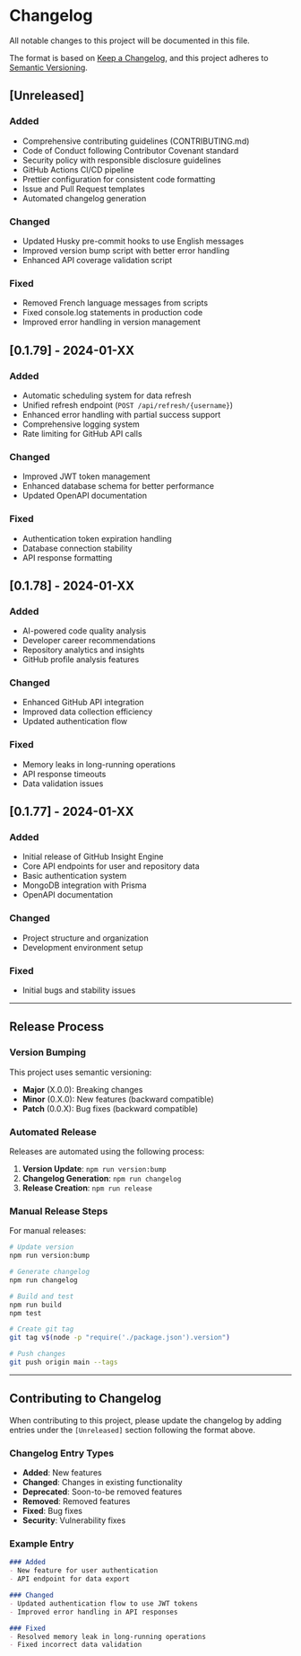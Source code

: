 # Changelog

All notable changes to this project will be documented in this file.

The format is based on [Keep a Changelog](https://keepachangelog.com/en/1.0.0/),
and this project adheres to [Semantic Versioning](https://semver.org/spec/v2.0.0.html).

## [Unreleased]

### Added
- Comprehensive contributing guidelines (CONTRIBUTING.md)
- Code of Conduct following Contributor Covenant standard
- Security policy with responsible disclosure guidelines
- GitHub Actions CI/CD pipeline
- Prettier configuration for consistent code formatting
- Issue and Pull Request templates
- Automated changelog generation

### Changed
- Updated Husky pre-commit hooks to use English messages
- Improved version bump script with better error handling
- Enhanced API coverage validation script

### Fixed
- Removed French language messages from scripts
- Fixed console.log statements in production code
- Improved error handling in version management

## [0.1.79] - 2024-01-XX

### Added
- Automatic scheduling system for data refresh
- Unified refresh endpoint (`POST /api/refresh/{username}`)
- Enhanced error handling with partial success support
- Comprehensive logging system
- Rate limiting for GitHub API calls

### Changed
- Improved JWT token management
- Enhanced database schema for better performance
- Updated OpenAPI documentation

### Fixed
- Authentication token expiration handling
- Database connection stability
- API response formatting

## [0.1.78] - 2024-01-XX

### Added
- AI-powered code quality analysis
- Developer career recommendations
- Repository analytics and insights
- GitHub profile analysis features

### Changed
- Enhanced GitHub API integration
- Improved data collection efficiency
- Updated authentication flow

### Fixed
- Memory leaks in long-running operations
- API response timeouts
- Data validation issues

## [0.1.77] - 2024-01-XX

### Added
- Initial release of GitHub Insight Engine
- Core API endpoints for user and repository data
- Basic authentication system
- MongoDB integration with Prisma
- OpenAPI documentation

### Changed
- Project structure and organization
- Development environment setup

### Fixed
- Initial bugs and stability issues

---

## Release Process

### Version Bumping

This project uses semantic versioning:

- **Major** (X.0.0): Breaking changes
- **Minor** (0.X.0): New features (backward compatible)
- **Patch** (0.0.X): Bug fixes (backward compatible)

### Automated Release

Releases are automated using the following process:

1. **Version Update**: `npm run version:bump`
2. **Changelog Generation**: `npm run changelog`
3. **Release Creation**: `npm run release`

### Manual Release Steps

For manual releases:

```bash
# Update version
npm run version:bump

# Generate changelog
npm run changelog

# Build and test
npm run build
npm test

# Create git tag
git tag v$(node -p "require('./package.json').version")

# Push changes
git push origin main --tags
```

---

## Contributing to Changelog

When contributing to this project, please update the changelog by adding entries under the `[Unreleased]` section following the format above.

### Changelog Entry Types

- **Added**: New features
- **Changed**: Changes in existing functionality
- **Deprecated**: Soon-to-be removed features
- **Removed**: Removed features
- **Fixed**: Bug fixes
- **Security**: Vulnerability fixes

### Example Entry

```markdown
### Added
- New feature for user authentication
- API endpoint for data export

### Changed
- Updated authentication flow to use JWT tokens
- Improved error handling in API responses

### Fixed
- Resolved memory leak in long-running operations
- Fixed incorrect data validation
``` 